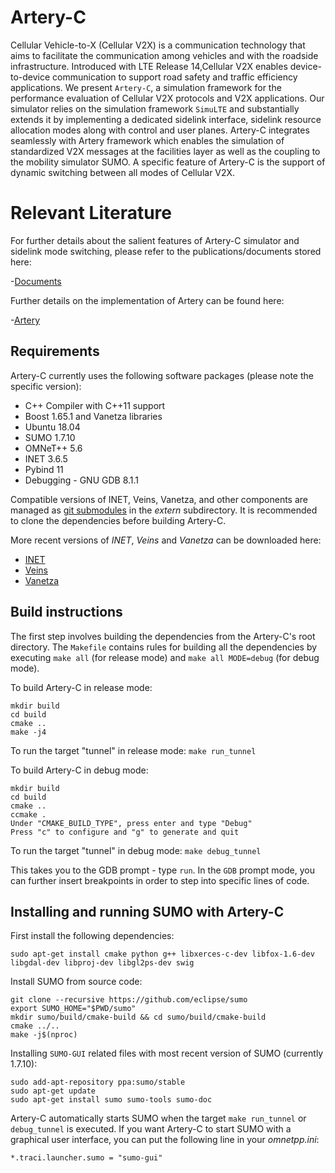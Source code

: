 # Artery-C

Cellular Vehicle-to-X (Cellular V2X) is a communication technology that aims to facilitate the communication among vehicles and with the roadside infrastructure. Introduced with LTE Release 14,Cellular V2X enables device-to-device communication to support road safety and traffic efficiency applications. We present ``Artery-C``, a simulation framework for the performance evaluation of Cellular V2X protocols and V2X applications. Our simulator relies on the simulation framework ``SimuLTE`` and substantially extends it by implementing a dedicated sidelink interface, sidelink resource allocation modes along with control and user planes. Artery-C integrates seamlessly with Artery framework which enables the simulation of standardized V2X messages at the facilities layer as well as the coupling to the mobility simulator SUMO. A specific feature of Artery-C is the support of dynamic switching between all modes of Cellular V2X.

# Relevant Literature
For further details about the salient features of Artery-C simulator and sidelink mode switching, please refer to the publications/documents stored here:

-[Documents](https://github.com/anupama1990/Documents.git)

Further details on the implementation of Artery can be found here:

-[Artery](https://github.com/riebl/artery.git)


## Requirements

Artery-C currently uses the following software packages (please note the specific version):
* C++ Compiler with C++11 support
* Boost 1.65.1 and Vanetza libraries
* Ubuntu 18.04
* SUMO 1.7.10 
* OMNeT++ 5.6 
* INET 3.6.5
* Pybind 11
* Debugging - GNU GDB 8.1.1


Compatible versions of INET, Veins, Vanetza, and other components are managed as [git submodules](https://git-scm.com/docs/git-submodule) in the *extern* subdirectory.
It is recommended to clone the dependencies before building Artery-C.

More recent versions of *INET*, *Veins* and *Vanetza* can be downloaded here:

- [INET](https://github.com/inet-framework/inet)
- [Veins](https://github.com/sommer/veins)
- [Vanetza](https://github.com/riebl/vanetza)


## Build instructions
The first step involves building the dependencies from the Artery-C's root directory. The ``Makefile`` contains rules for building all the dependencies by executing ``make all`` (for release mode) and ``make all MODE=debug`` (for debug mode).

To build Artery-C in release mode:

	mkdir build
	cd build
	cmake ..
	make -j4

To run the target "tunnel" in release mode:
``make run_tunnel``
	

To build Artery-C in debug mode:
	 
	mkdir build
	cd build
	cmake ..
	ccmake .
	Under "CMAKE_BUILD_TYPE", press enter and type "Debug"
	Press "c" to configure and "g" to generate and quit
	
To run the target "tunnel" in debug mode:
	``make debug_tunnel``

This takes you to the GDB prompt - type ``run``. In the ``GDB`` prompt mode, you can further insert breakpoints in order to step into specific lines of code.

## Installing and running SUMO with Artery-C

First install the following dependencies:

	sudo apt-get install cmake python g++ libxerces-c-dev libfox-1.6-dev libgdal-dev libproj-dev libgl2ps-dev swig

Install SUMO from source code:

	git clone --recursive https://github.com/eclipse/sumo
 	export SUMO_HOME="$PWD/sumo"
 	mkdir sumo/build/cmake-build && cd sumo/build/cmake-build
 	cmake ../..
 	make -j$(nproc)

Installing ``SUMO-GUI`` related files with most recent version of SUMO (currently 1.7.10):

	sudo add-apt-repository ppa:sumo/stable
	sudo apt-get update
	sudo apt-get install sumo sumo-tools sumo-doc

Artery-C automatically starts SUMO when the target ``make run_tunnel`` or ``debug_tunnel`` is executed. If you want Artery-C to start SUMO with a graphical user interface, you can put the following line in your *omnetpp.ini*:

    *.traci.launcher.sumo = "sumo-gui"
